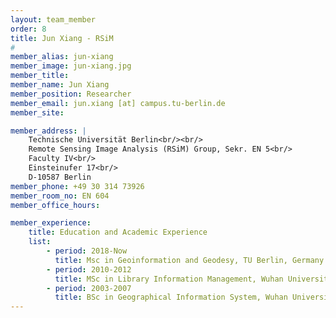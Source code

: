 ```yaml
---
layout: team_member
order: 8
title: Jun Xiang - RSiM
#
member_alias: jun-xiang
member_image: jun-xiang.jpg
member_title:
member_name: Jun Xiang
member_position: Researcher
member_email: jun.xiang [at] campus.tu-berlin.de
member_site:

member_address: |
    Technische Universität Berlin<br/><br/>
    Remote Sensing Image Analysis (RSiM) Group, Sekr. EN 5<br/>
    Faculty IV<br/>
    Einsteinufer 17<br/>
    D-10587 Berlin
member_phone: +49 30 314 73926
member_room_no: EN 604
member_office_hours:

member_experience:
    title: Education and Academic Experience
    list:
        - period: 2018-Now
          title: Msc in Geoinformation and Geodesy, TU Berlin, Germany.
        - period: 2010-2012
          title: MSc in Library Information Management, Wuhan University, China.
        - period: 2003-2007
          title: BSc in Geographical Information System, Wuhan University, China.
---
```

